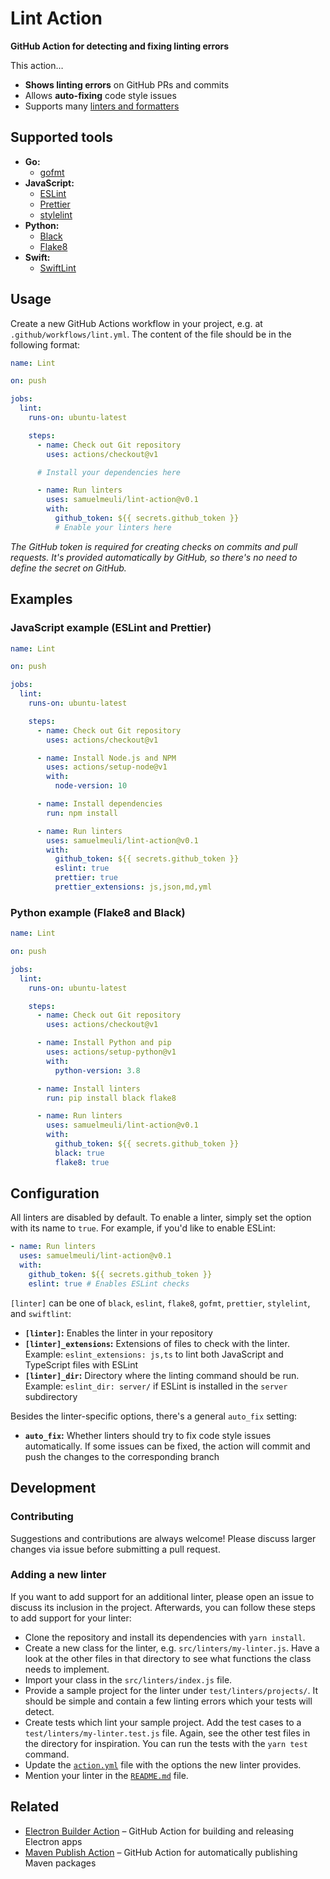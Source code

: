 # Lint Action

**GitHub Action for detecting and fixing linting errors**

This action…

- **Shows linting errors** on GitHub PRs and commits
- Allows **auto-fixing** code style issues
- Supports many [linters and formatters](#supported-tools)

## Supported tools

- **Go:**
  - [gofmt](https://golang.org/cmd/gofmt)
- **JavaScript:**
  - [ESLint](https://eslint.org)
  - [Prettier](https://prettier.io)
  - [stylelint](https://stylelint.io)
- **Python:**
  - [Black](https://black.readthedocs.io)
  - [Flake8](http://flake8.pycqa.org)
- **Swift:**
  - [SwiftLint](https://github.com/realm/SwiftLint)

## Usage

Create a new GitHub Actions workflow in your project, e.g. at `.github/workflows/lint.yml`. The content of the file should be in the following format:

```yml
name: Lint

on: push

jobs:
  lint:
    runs-on: ubuntu-latest

    steps:
      - name: Check out Git repository
        uses: actions/checkout@v1

      # Install your dependencies here

      - name: Run linters
        uses: samuelmeuli/lint-action@v0.1
        with:
          github_token: ${{ secrets.github_token }}
          # Enable your linters here
```

_The GitHub token is required for creating checks on commits and pull requests. It's provided automatically by GitHub, so there's no need to define the secret on GitHub._

## Examples

### JavaScript example (ESLint and Prettier)

```yml
name: Lint

on: push

jobs:
  lint:
    runs-on: ubuntu-latest

    steps:
      - name: Check out Git repository
        uses: actions/checkout@v1

      - name: Install Node.js and NPM
        uses: actions/setup-node@v1
        with:
          node-version: 10

      - name: Install dependencies
        run: npm install

      - name: Run linters
        uses: samuelmeuli/lint-action@v0.1
        with:
          github_token: ${{ secrets.github_token }}
          eslint: true
          prettier: true
          prettier_extensions: js,json,md,yml
```

### Python example (Flake8 and Black)

```yml
name: Lint

on: push

jobs:
  lint:
    runs-on: ubuntu-latest

    steps:
      - name: Check out Git repository
        uses: actions/checkout@v1

      - name: Install Python and pip
        uses: actions/setup-python@v1
        with:
          python-version: 3.8

      - name: Install linters
        run: pip install black flake8

      - name: Run linters
        uses: samuelmeuli/lint-action@v0.1
        with:
          github_token: ${{ secrets.github_token }}
          black: true
          flake8: true
```

## Configuration

All linters are disabled by default. To enable a linter, simply set the option with its name to `true`. For example, if you'd like to enable ESLint:

```yml
- name: Run linters
  uses: samuelmeuli/lint-action@v0.1
  with:
    github_token: ${{ secrets.github_token }}
    eslint: true # Enables ESLint checks
```

`[linter]` can be one of `black`, `eslint`, `flake8`, `gofmt`, `prettier`, `stylelint`, and `swiftlint`:

- **`[linter]`:** Enables the linter in your repository
- **`[linter]_extensions`:** Extensions of files to check with the linter. Example: `eslint_extensions: js,ts` to lint both JavaScript and TypeScript files with ESLint
- **`[linter]_dir`:** Directory where the linting command should be run. Example: `eslint_dir: server/` if ESLint is installed in the `server` subdirectory

Besides the linter-specific options, there's a general `auto_fix` setting:

- **`auto_fix`:** Whether linters should try to fix code style issues automatically. If some issues can be fixed, the action will commit and push the changes to the corresponding branch

## Development

### Contributing

Suggestions and contributions are always welcome! Please discuss larger changes via issue before submitting a pull request.

### Adding a new linter

If you want to add support for an additional linter, please open an issue to discuss its inclusion in the project. Afterwards, you can follow these steps to add support for your linter:

- Clone the repository and install its dependencies with `yarn install`.
- Create a new class for the linter, e.g. `src/linters/my-linter.js`. Have a look at the other files in that directory to see what functions the class needs to implement.
- Import your class in the `src/linters/index.js` file.
- Provide a sample project for the linter under `test/linters/projects/`. It should be simple and contain a few linting errors which your tests will detect.
- Create tests which lint your sample project. Add the test cases to a `test/linters/my-linter.test.js` file. Again, see the other test files in the directory for inspiration. You can run the tests with the `yarn test` command.
- Update the [`action.yml`](./action.yml) file with the options the new linter provides.
- Mention your linter in the [`README.md`](./README.md) file.

## Related

- [Electron Builder Action](https://github.com/samuelmeuli/action-electron-builder) – GitHub Action for building and releasing Electron apps
- [Maven Publish Action](https://github.com/samuelmeuli/action-maven-publish) – GitHub Action for automatically publishing Maven packages
